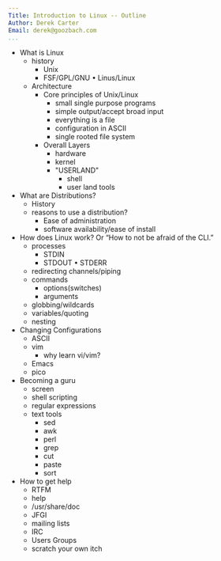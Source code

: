 ```yaml
---
Title: Introduction to Linux -- Outline
Author: Derek Carter
Email: derek@goozbach.com
...
```


* What is Linux
  * history
    * Unix
    * FSF/GPL/GNU • Linus/Linux
  * Architecture
    * Core principles of Unix/Linux
      * small single purpose programs
      * simple output/accept broad input
      * everything is a file
      * configuration in ASCII
      * single rooted file system
    * Overall Layers
      * hardware
      * kernel
      * "USERLAND"
        * shell
        * user land tools
* What are Distributions?
  * History
  * reasons to use a distribution?
    * Ease of administration
    * software availability/ease of install
* How does Linux work? Or “How to not be afraid of the CLI.”
  * processes
    * STDIN
    * STDOUT • STDERR
  * redirecting channels/piping
  * commands
    * options(switches)
    * arguments
  * globbing/wildcards
  * variables/quoting
  * nesting
* Changing Configurations
  * ASCII
  * vim
    * why learn vi/vim?
  * Emacs
  * pico
* Becoming a guru
  * screen
  * shell scripting
  * regular expressions 
  * text tools
    * sed
    * awk
    * perl
    * grep
    * cut
    * paste
    * sort
* How to get help
  * RTFM
  * ­­help
  * /usr/share/doc
  * JFGI
  * mailing lists
  * IRC
  * Users Groups
  * scratch your own itch
